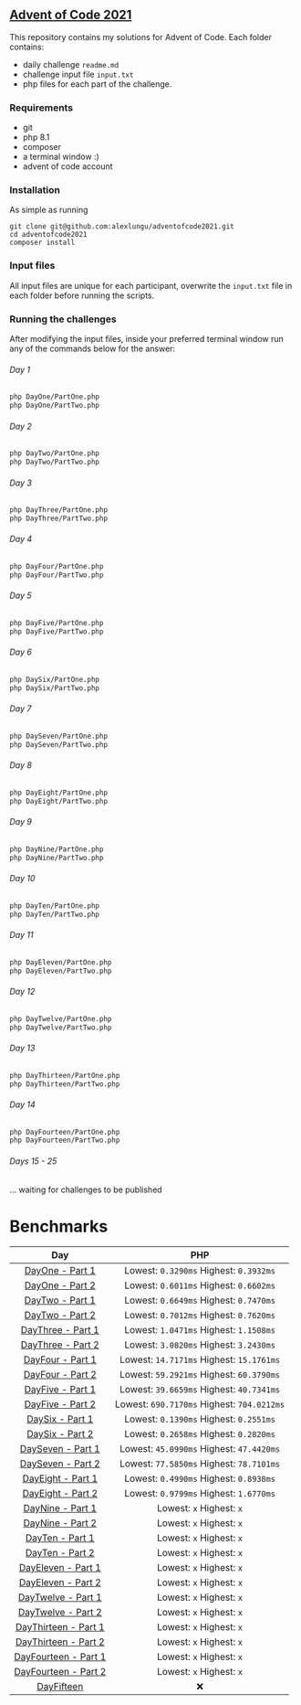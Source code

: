 ## [Advent of Code 2021](https://adventofcode.com/2021) 

This repository contains my solutions for Advent of Code.
Each folder contains:

- daily challenge ```readme.md```
- challenge input file ```input.txt```
- php files for each part of the challenge.

### Requirements

- git
- php 8.1
- composer
- a terminal window :)
- advent of code account

### Installation

As simple as running 

```
git clone git@github.com:alexlungu/adventofcode2021.git 
cd adventofcode2021
composer install
```

### Input files

All input files are unique for each participant, overwrite the `input.txt` file in each folder before running the scripts.

### Running the challenges

After modifying the input files, inside your preferred terminal window run any of the commands below for the answer:

###### Day 1
```bash
php DayOne/PartOne.php
php DayOne/PartTwo.php
```
###### Day 2
```bash
php DayTwo/PartOne.php
php DayTwo/PartTwo.php
```
###### Day 3
```bash
php DayThree/PartOne.php
php DayThree/PartTwo.php
```

###### Day 4
```bash
php DayFour/PartOne.php
php DayFour/PartTwo.php
```

###### Day 5
```bash
php DayFive/PartOne.php
php DayFive/PartTwo.php
```

###### Day 6
```bash
php DaySix/PartOne.php
php DaySix/PartTwo.php
```

###### Day 7
```bash
php DaySeven/PartOne.php
php DaySeven/PartTwo.php
```

###### Day 8
```bash
php DayEight/PartOne.php
php DayEight/PartTwo.php
```

###### Day 9
```bash
php DayNine/PartOne.php
php DayNine/PartTwo.php
```

###### Day 10
```bash
php DayTen/PartOne.php
php DayTen/PartTwo.php
```

###### Day 11
```bash
php DayEleven/PartOne.php
php DayEleven/PartTwo.php
```

###### Day 12
```bash
php DayTwelve/PartOne.php
php DayTwelve/PartTwo.php
```

###### Day 13
```bash
php DayThirteen/PartOne.php
php DayThirteen/PartTwo.php
```

###### Day 14
```bash
php DayFourteen/PartOne.php
php DayFourteen/PartTwo.php
```

###### Days 15 - 25
... waiting for challenges to be published

# Benchmarks

| Day | PHP |
|:-------------:|:-------------:|
| [DayOne - Part 1](DayOne/PartOne.php) |  Lowest: `0.3290ms`  Highest: `0.3932ms` |
| [DayOne - Part 2](DayOne/PartTwo.php) |  Lowest: `0.6011ms`  Highest: `0.6602ms` |
| [DayTwo - Part 1](DayTwo/PartOne.php) |  Lowest: `0.6649ms`  Highest: `0.7470ms` |
| [DayTwo - Part 2](DayTwo/PartTwo.php) |  Lowest: `0.7012ms`  Highest: `0.7620ms` |
| [DayThree - Part 1](DayThree/PartOne.php) |  Lowest: `1.0471ms`  Highest: `1.1508ms` |
| [DayThree - Part 2](DayThree/PartTwo.php) |  Lowest: `3.0820ms`  Highest: `3.2430ms` |
| [DayFour - Part 1](DayFour/PartOne.php) |  Lowest: `14.7171ms`  Highest: `15.1761ms` |
| [DayFour - Part 2](DayFour/PartTwo.php) |  Lowest: `59.2921ms`  Highest: `60.3790ms` |
| [DayFive - Part 1](DayFive/PartOne.php) |  Lowest: `39.6659ms`  Highest: `40.7341ms` |
| [DayFive - Part 2](DayFive/PartTwo.php) |  Lowest: `690.7170ms`  Highest: `704.0212ms` |
| [DaySix - Part 1](DaySix/PartOne.php) |  Lowest: `0.1390ms`  Highest: `0.2551ms` |
| [DaySix - Part 2](DaySix/PartTwo.php) |  Lowest: `0.2658ms`  Highest: `0.2820ms` |
| [DaySeven - Part 1](DaySeven/PartOne.php) |  Lowest: `45.0990ms`  Highest: `47.4420ms` |
| [DaySeven - Part 2](DaySeven/PartTwo.php) |  Lowest: `77.5850ms`  Highest: `78.7101ms` |
| [DayEight - Part 1](DayEight/PartOne.php) |  Lowest: `0.4990ms`  Highest: `0.8938ms` |
| [DayEight - Part 2](DayEight/PartTwo.php) |  Lowest: `0.9799ms`  Highest: `1.6770ms` |
| [DayNine - Part 1](DayNine/PartOne.php) |  Lowest: `x`  Highest: `x` |
| [DayNine - Part 2](DayNine/PartTwo.php) |  Lowest: `x`  Highest: `x` |
| [DayTen - Part 1](DayTen/PartOne.php) |  Lowest: `x`  Highest: `x` |
| [DayTen - Part 2](DayTen/PartTwo.php) |  Lowest: `x`  Highest: `x` |
| [DayEleven - Part 1](DayEleven/PartOne.php) |  Lowest: `x`  Highest: `x` |
| [DayEleven - Part 2](DayEleven/PartTwo.php) |  Lowest: `x`  Highest: `x` |
| [DayTwelve - Part 1](DayTwelve/PartOne.php) |  Lowest: `x`  Highest: `x` |
| [DayTwelve - Part 2](DayTwelve/PartTwo.php) |  Lowest: `x`  Highest: `x` |
| [DayThirteen - Part 1](DayThirteen/PartOne.php) |  Lowest: `x`  Highest: `x` |
| [DayThirteen - Part 2](DayThirteen/PartTwo.php) |  Lowest: `x`  Highest: `x` |
| [DayFourteen - Part 1](DayFourteen/PartOne.php) |  Lowest: `x`  Highest: `x` |
| [DayFourteen - Part 2](DayFourteen/PartTwo.php) |  Lowest: `x`  Highest: `x` |
| [DayFifteen](DayFifteen) |  :x: |
